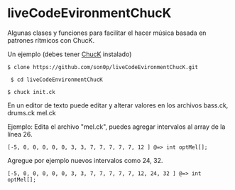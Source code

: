liveCodeEvironmentChucK
=======================

Algunas clases y funciones para facilitar el hacer música basada en patrones rítmicos con ChucK.

Un ejemplo (debes tener [ChucK](http://chuck.cs.princeton.edu/release/) instalado)

``` $ clone https://github.com/son0p/liveCodeEvironmentChucK.git ```

``` $ cd liveCodeEnvironmentChucK```

``` $ chuck init.ck ```

En un editor de texto puede editar y alterar valores en los archivos bass.ck, drums.ck mel.ck

Ejemplo: Edita el archivo "mel.ck", puedes agregar intervalos al array de la línea 26.

```[-5, 0, 0, 0, 0, 0, 3, 3, 7, 7, 7, 7, 7, 12 ] @=> int optMel[]; ```

Agregue por ejemplo nuevos intervalos como 24, 32.

```[-5, 0, 0, 0, 0, 0, 3, 3, 7, 7, 7, 7, 7, 12, 24, 32 ] @=> int optMel[];```
